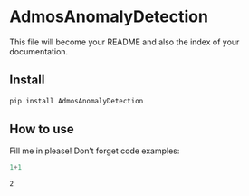 AdmosAnomalyDetection
================

<!-- WARNING: THIS FILE WAS AUTOGENERATED! DO NOT EDIT! -->

This file will become your README and also the index of your
documentation.

## Install

``` sh
pip install AdmosAnomalyDetection
```

## How to use

Fill me in please! Don’t forget code examples:

``` python
1+1
```

    2
